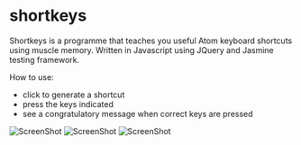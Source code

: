 # shortkeys

Shortkeys is a programme that teaches you useful Atom keyboard shortcuts using muscle memory.  Written in Javascript using JQuery and Jasmine testing framework.

How to use:
- click to generate a shortcut
- press the keys indicated
- see a congratulatory message when correct keys are pressed

![ScreenShot](http://imgur.com/eC0NRzu.jpg)
![ScreenShot](http://imgur.com/TMupz2P.jpg)
![ScreenShot](http://imgur.com/oczhZu8.jpg)
